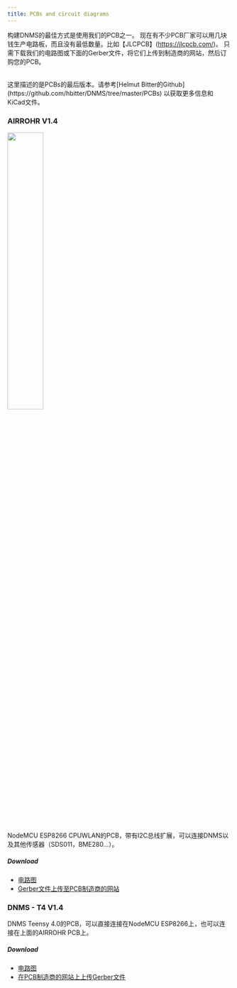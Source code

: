 ```yaml
---
title: PCBs and circuit diagrams
---
```


构建DNMS的最佳方式是使用我们的PCB之一。
现在有不少PCB厂家可以用几块钱生产电路板，而且没有最低数量。比如【JLCPCB】(https://jlcpcb.com/)。
只需下载我们的电路图或下面的Gerber文件，将它们上传到制造商的网站，然后订购您的PCB。

<br>
这里描述的是PCBs的最后版本。请参考[Helmut Bitter的Github](https://github.com/hbitter/DNMS/tree/master/PCBs) 以获取更多信息和KiCad文件。

### AIRROHR V1.4
<img src="../docs/dnms/airrohr-PCB.jpg" style="display: block; width:40%;margin: 1em 0" loading="lazy"/>
NodeMCU ESP8266 CPUWLAN的PCB，带有I2C总线扩展，可以连接DNMS以及其他传感器（SDS011，BME280...）。


##### Download
* [电路图](../docs/dnms/airrohr-PCB-circuit-diagram.pdf)
* [Gerber文件上传至PCB制造商的网站](../docs/dnms/airrohr-PCB-circuit-diagram-gerber.zip)


### DNMS - T4 V1.4
DNMS Teensy 4.0的PCB，可以直接连接在NodeMCU ESP8266上，也可以连接在上面的AIRROHR PCB上。


##### Download
* [电路图](../docs/dnms/dnms-noise-measuring-teensy-40-circuit-diagram.pdf)
* [在PCB制造商的网站上上传Gerber文件](../docs/dnms/dnms-noise-measuring-teensy-40-circuit-gerber.zip)

